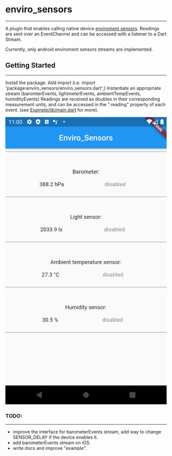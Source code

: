 # enviro_sensors
-----------------
A plugin that enables calling native device [enviroment sensors](https://developer.android.com/guide/topics/sensors/sensors_environment). Readings are sent over an EventChannel and can be accessed with a listener to a Dart Stream.

Currently, only android enviroment sensors streams are implemented.

## Getting Started
-------------------
Install the package. 
Add import (i.e. import 'package:enviro_sensors/enviro_sensors.dart';)
Instantiate an appropriate stream (baromterEvents, lightmeterEvents, ambientTempEvents, humidityEvents)
Readings are received as doubles in their corresponding measurement units, and can be accessed in the 
".reading" property of each event. (see [Example/lib/main.dart](https://github.com/barbadose/enviro_sensors/blob/master/example/lib/main.dart) for more).

![](assets/Example_Screenshot.png)

### TODO: 
---------
- improve the interface for barometerEvents stream, add way to change SENSOR_DELAY if the device
    enables it.
- add barometerEvents stream on iOS.
- write docs and improve "example".

